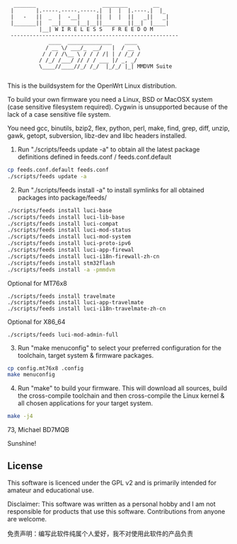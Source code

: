 ```
  _______                     ________        __
 |       |.-----.-----.-----.|  |  |  |.----.|  |_
 |   -   ||  _  |  -__|     ||  |  |  ||   _||   _|
 |_______||   __|_____|__|__||________||__|  |____|
          |__| W I R E L E S S   F R E E D O M
 -----------------------------------------------------
		     ____  ______________    ____ 
		    / __ \/ ___/_  __/   |  / __ \
		   / / / /\__ \ / / / /| | / /_/ /
		  / /_/ /___/ // / / ___ |/ _, _/ 
		  \____//____//_/ /_/  |_/_/ |_| MMDVM Suite
  
```

This is the buildsystem for the OpenWrt Linux distribution.

To build your own firmware you need a Linux, BSD or MacOSX system (case
sensitive filesystem required). Cygwin is unsupported because of the lack
of a case sensitive file system.

You need gcc, binutils, bzip2, flex, python, perl, make, find, grep, diff,
unzip, gawk, getopt, subversion, libz-dev and libc headers installed.

1. Run "./scripts/feeds update -a" to obtain all the latest package definitions
defined in feeds.conf / feeds.conf.default
```bash
cp feeds.conf.default feeds.conf
./scripts/feeds update -a

```

2. Run "./scripts/feeds install -a" to install symlinks for all obtained
packages into package/feeds/
```bash
./scripts/feeds install luci-base
./scripts/feeds install luci-lib-base
./scripts/feeds install luci-compat
./scripts/feeds install luci-mod-status
./scripts/feeds install luci-mod-system
./scripts/feeds install luci-proto-ipv6
./scripts/feeds install luci-app-firewal
./scripts/feeds install luci-i18n-firewall-zh-cn
./scripts/feeds install stm32flash
./scripts/feeds install -a -pmmdvm

```

Optional for MT76x8 
```
./scripts/feeds install travelmate
./scripts/feeds install luci-app-travelmate
./scripts/feeds install luci-i18n-travelmate-zh-cn
```

Optional for X86_64
```
./scripts/feeds luci-mod-admin-full
```

3. Run "make menuconfig" to select your preferred configuration for the
toolchain, target system & firmware packages.
```bash
cp config.mt76x8 .config
make menuconfig
```

4. Run "make" to build your firmware. This will download all sources, build
the cross-compile toolchain and then cross-compile the Linux kernel & all
chosen applications for your target system.
```bash
make -j4
```

73, Michael BD7MQB

Sunshine!

## License 

This software is licenced under the GPL v2 and is primarily intended for amateur and educational use.

Disclaimer: This software was written as a personal hobby and I am not responsible for products that use this software. Contributions from anyone are welcome.

免责声明：编写此软件纯属个人爱好，我不对使用此软件的产品负责
